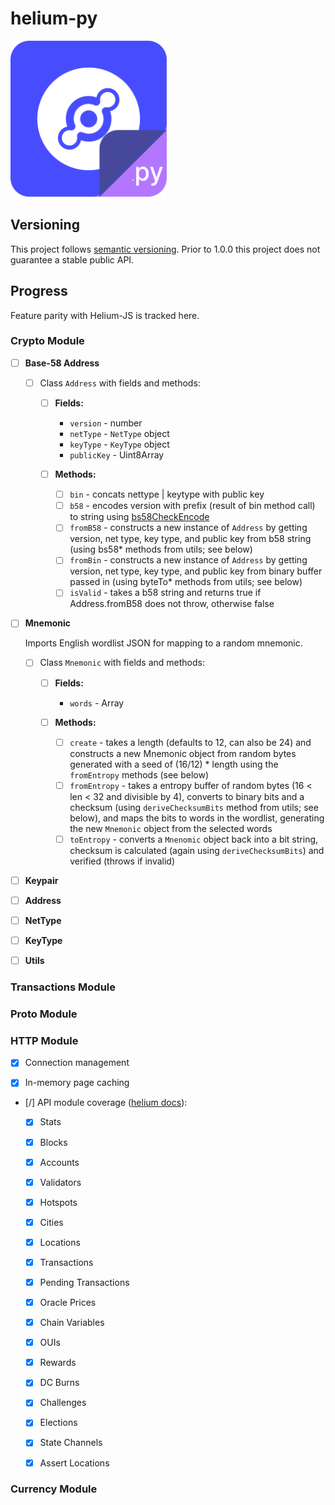 # helium-py

<img src="helium-py.png" width="250px" height="250px" alt="helium-py logo" title="helium.py">

## Versioning

This project follows [semantic versioning](https://semver.org/). Prior to 1.0.0 this project does not
guarantee a stable public API.

## Progress

Feature parity with Helium-JS is tracked here.

### Crypto Module

- [ ] __Base-58 Address__

  - [ ] Class `Address` with fields and methods:

    * [ ] __Fields:__
      * `version` - number
      * `netType` - `NetType` object
      * `keyType` - `KeyType` object
      * `publicKey` - Uint8Array

    * [ ] __Methods:__
      * [ ] `bin` - concats nettype | keytype with public key
      * [ ] `b58` - encodes version with prefix (result of bin method call) to string using [bs58CheckEncode](https://www.npmjs.com/package/tezbridge-crypto/v/1.0.31?activeTab=dependencies#tezbridgecryptocodecbs58checkencodeinput_bytes-prefix)
      * [ ] `fromB58` - constructs a new instance of `Address` by getting version, net type, key type, and public key from b58 string (using bs58* methods from utils; see below)
      * [ ] `fromBin` - constructs a new instance of `Address` by getting version, net type, key type, and public key from binary buffer passed in (using byteTo* methods from utils; see below)
      * [ ] `isValid` - takes a b58 string and returns true if Address.fromB58 does not throw, otherwise false

- [ ] __Mnemonic__

  Imports English wordlist JSON for mapping to a random mnemonic.

  - [ ] Class `Mnemonic` with fields and methods:

    * [ ] __Fields:__
      * `words` - Array<string>

    * [ ] __Methods:__
      * [ ] `create` - takes a length (defaults to 12, can also be 24) and constructs a new Mnemonic object from random bytes generated with a seed of (16/12) * length using the `fromEntropy` methods (see below)
      * [ ] `fromEntropy` - takes a entropy buffer of random bytes (16 < len < 32 and divisible by 4), converts to binary bits and a checksum (using `deriveChecksumBits` method from utils; see below), and maps the bits to words in the wordlist, generating the new `Mnemonic` object from the selected words
      * [ ] `toEntropy` - converts a `Mnenomic` object back into a bit string, checksum is calculated (again using `deriveChecksumBits`) and verified (throws if invalid)

- [ ] __Keypair__

- [ ] __Address__

- [ ] __NetType__

- [ ] __KeyType__

- [ ] __Utils__

### Transactions Module

### Proto Module

### HTTP Module

- [X] Connection management

- [X] In-memory page caching

- [/] API module coverage ([helium docs](https://docs.helium.com/api/blockchain/introduction)):

  - [X] Stats

  - [X] Blocks

  - [X] Accounts

  - [X] Validators

  - [X] Hotspots

  - [X] Cities

  - [X] Locations

  - [X] Transactions
 
  - [X] Pending Transactions

  - [X] Oracle Prices

  - [X] Chain Variables

  - [X] OUIs

  - [X] Rewards

  - [X] DC Burns

  - [X] Challenges

  - [X] Elections

  - [X] State Channels

  - [X] Assert Locations

### Currency Module
